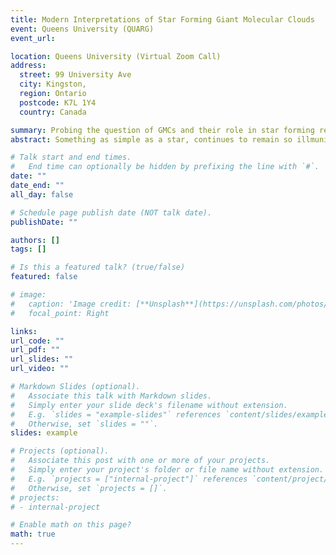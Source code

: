 ```yaml
---
title: Modern Interpretations of Star Forming Giant Molecular Clouds
event: Queens University (QUARG)
event_url: 

location: Queens University (Virtual Zoom Call)
address:
  street: 99 University Ave
  city: Kingston,
  region: Ontario
  postcode: K7L 1Y4
  country: Canada

summary: Probing the question of GMCs and their role in star forming regions.
abstract: Something as simple as a star, continues to remain so illmuniatingly difficult to comprehend. Perhaps the role that giant molecular clouds plays could help physicists decipher this age old mystery.

# Talk start and end times.
#   End time can optionally be hidden by prefixing the line with `#`.
date: ""
date_end: ""
all_day: false

# Schedule page publish date (NOT talk date).
publishDate: ""

authors: []
tags: []

# Is this a featured talk? (true/false)
featured: false

# image:
#   caption: 'Image credit: [**Unsplash**](https://unsplash.com/photos/bzdhc5b3Bxs)'
#   focal_point: Right

links:
url_code: ""
url_pdf: ""
url_slides: ""
url_video: ""

# Markdown Slides (optional).
#   Associate this talk with Markdown slides.
#   Simply enter your slide deck's filename without extension.
#   E.g. `slides = "example-slides"` references `content/slides/example-slides.md`.
#   Otherwise, set `slides = ""`.
slides: example

# Projects (optional).
#   Associate this post with one or more of your projects.
#   Simply enter your project's folder or file name without extension.
#   E.g. `projects = ["internal-project"]` references `content/project/deep-learning/index.md`.
#   Otherwise, set `projects = []`.
# projects:
# - internal-project

# Enable math on this page?
math: true
---
```


